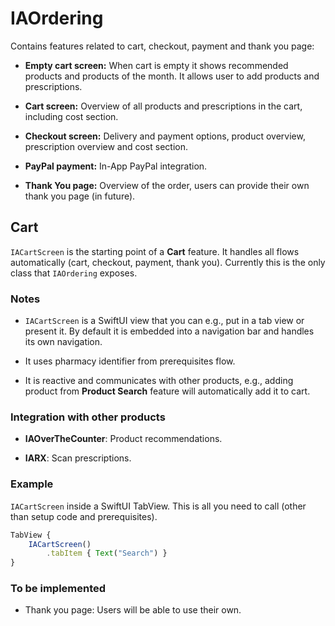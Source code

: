 # IAOrdering

Contains features related to cart, checkout, payment and thank you page:

*   **Empty cart screen:** When cart is empty it shows recommended products and products of the month. It allows user to add products and prescriptions.
    
*   **Cart screen:** Overview of all products and prescriptions in the cart, including cost section.
    
*   **Checkout screen:** Delivery and payment options, product overview, prescription overview and cost section.
    
*   **PayPal payment:** In-App PayPal integration.
    
*   **Thank You page:** Overview of the order, users can provide their own thank you page (in future).
    

## Cart

`IACartScreen` is the starting point of a **Cart** feature. It handles all flows automatically (cart, checkout, payment, thank you). Currently this is the only class that `IAOrdering` exposes.

### **Notes**

*   `IACartScreen` is a SwiftUI view that you can e.g., put in a tab view or present it. By default it is embedded into a navigation bar and handles its own navigation.
    
*   It uses pharmacy identifier from prerequisites flow.
    
*   It is reactive and communicates with other products, e.g., adding product from **Product Search** feature will automatically add it to cart.
    

### Integration with other products

*   **IAOverTheCounter**: Product recommendations.
    
*   **IARX**: Scan prescriptions.
    

### Example

`IACartScreen` inside a SwiftUI TabView. This is all you need to call (other than setup code and prerequisites).

```javascript
TabView {   
    IACartScreen()
        .tabItem { Text("Search") }
}

```

### To be implemented

*   Thank you page: Users will be able to use their own.
